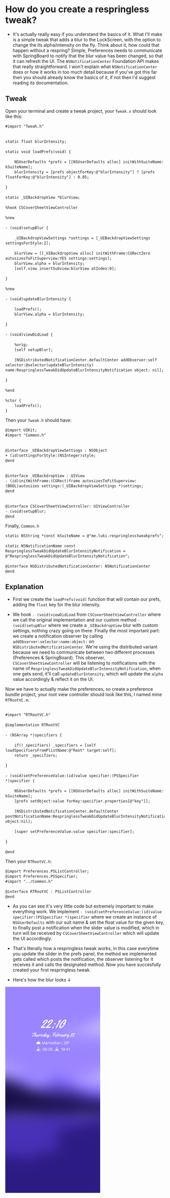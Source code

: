 # How do you create a respringless tweak?

* It's actually really easy if you understand the basics of it. What I'll make is a simple tweak that adds a blur to the LockScreen, with the option to change the its alpha/intensity on the fly. Think about it, how could that happen without a respring? Simple, Preferences needs to communicate with SpringBoard to notify that the blur value has been changed, so that it can refresh the UI. The `NSNotificationCenter` Foundation API makes that really straightforward.
I won't explain what `NSNotificationCenter` does or how it works in too much detail because if you've got this far then you should already know the basics of it, if not then I'd suggest reading its documentation.

## Tweak

Open your terminal and create a tweak project, your `Tweak.x` should look like this:

```objc
#import "Tweah.h"


static float blurIntensity;

static void loadPrefs(void) {

    NSUserDefaults *prefs = [[NSUserDefaults alloc] initWithSuiteName: kSuiteName];
    blurIntensity = [prefs objectForKey:@"blurIntensity"] ? [prefs floatForKey:@"blurIntensity"] : 0.85;

}

static _UIBackdropView *blurView;

%hook CSCoverSheetViewController

%new

- (void)setupBlur {

    _UIBackdropViewSettings *settings = [_UIBackdropViewSettings settingsForStyle:2];

    blurView = [[_UIBackdropView alloc] initWithFrame:CGRectZero autosizesToFitSuperview:YES settings:settings];
    blurView.alpha = blurIntensity;
    [self.view insertSubview:blurView atIndex:0];   

}

%new

- (void)updateBlurIntensity {

    loadPrefs();
    blurView.alpha = blurIntensity;

}

- (void)viewDidLoad {

    %orig;
    [self setupBlur];

    [NSDistributedNotificationCenter.defaultCenter addObserver:self selector:@selector(updateBlurIntensity) name:RespringlessTweakDidUpdateBlurIntensityNotification object: nil];

}

%end

%ctor {
    loadPrefs();
}
```

Then your `Tweak.h` should have:

```objc
@import UIKit;
#import "Common.h"


@interface _UIBackdropViewSettings : NSObject
+ (id)settingsForStyle:(NSInteger)style;
@end


@interface _UIBackdropView : UIView
- (id)initWithFrame:(CGRect)frame autosizesToFitSuperview:(BOOL)autosizes settings:(_UIBackdropViewSettings *)settings;
@end


@interface CSCoverSheetViewController: UIViewController
- (void)setupBlur;
@end
```

Finally, `Common.h`

```objc
static NSString *const kSuiteName = @"me.luki.respringlesstweakprefs";

static NSNotificationName const RespringlessTweakDidUpdateBlurIntensityNotification = @"RespringlessTweakDidUpdateBlurIntensityNotification";

@interface NSDistributedNotificationCenter: NSNotificationCenter
@end
```

## Explanation

* First we create the `loadPrefs(void)` function that will contain our prefs, adding the `float` key for the blur intensity.

* We hook `- (void)viewDidLoad` from `CSCoverSheetViewController` where we call the original implementation and our custom method `- (void)setupBlur` where we create a `_UIBackdropView` blur with custom settings, nothing crazy going on there.
Finally the most important part: we create a notification observer by calling `addObserver:selector:name:object:` on `NSDistributedNotificationCenter`. We're using the distributed variant because we need to communicate between two different processes (Preferences & SpringBoard). This observer, `CSCoverSheetViewController` will be listening to notifications with the name of `RespringlessTweakDidUpdateBlurIntensityNotification`, when one gets send, it'll call `updateBlurIntensity`, which will update the `alpha` value accordingly & reflect it on the UI.

Now we have to actually make the preferences, so create a preference bundle project, your root view controller should look like this, I named mine `RTRootVC.m`:

```objc

#import "RTRootVC.h"

@implementation RTRootVC

- (NSArray *)specifiers {

    if(!_specifiers) _specifiers = [self loadSpecifiersFromPlistName:@"Root" target:self];
    return _specifiers;

}

- (void)setPreferenceValue:(id)value specifier:(PSSpecifier *)specifier {

    NSUserDefaults *prefs = [[NSUserDefaults alloc] initWithSuiteName: kSuiteName];
    [prefs setObject:value forKey:specifier.properties[@"key"]];

    [NSDistributedNotificationCenter.defaultCenter postNotificationName:RespringlessTweakDidUpdateBlurIntensityNotification object:nil];

    [super setPreferenceValue:value specifier:specifier];

}

@end
```

Then your `RTRootVC.h`:

```objc
@import Preferences.PSListController;
@import Preferences.PSSpecifier;
#import "../Common.h"

@interface RTRootVC : PSListController
@end
```

* As you can see it's very little code but extremely important to make everything work. We implement `- (void)setPreferenceValue:(id)value specifier:(PSSpecifier *)specifier` where we create an instance of `NSUserDefaults` with our suit name & set the float value for the given key, to finally post a notification when the slider value is modified, which in turn will be received by `CSCoverSheetViewController` which will update the UI accordingly.

* That's literally how a respringless tweak works, in this case everytime you update the slider in the prefs panel, the method we implemented gets called which posts the notification, the observer listening for it receives it and calls the designated method. Now you have succesfully created your first respringless tweak.

* Here's how the blur looks ↓

<img src="/Assets/RespringlessTweakBlur.png" width="300">
